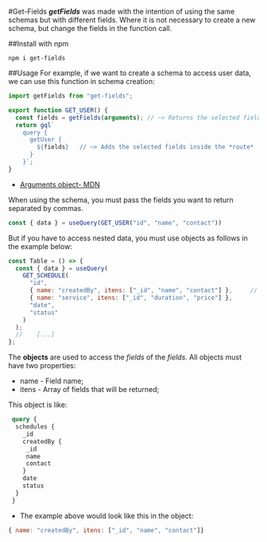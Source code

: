 #Get-Fields
_**getFields**_ was made with the intention of using the same schemas but with different fields. Where it is not necessary to create a new schema, but change the fields in the function call. 

##Install with npm
```shell
npm i get-fields
```

##Usage
For example, if we want to create a schema to access user data, we can use this function in schema creation:

```javascript
import getFields from "get-fields";

export function GET_USER() {
  const fields = getFields(arguments); // ~> Returns the selected fields
  return gql`
    query {
      getUser {
        ${fields}	// ~> Adds the selected fields inside the *route*
      }
    }`;
}
```
-  [Arguments object- MDN](https://developer.mozilla.org/pt-BR/docs/Web/JavaScript/Reference/Functions/arguments)

When using the schema, you must pass the fields you want to return separated by commas.
```javascript
const { data } = useQuery(GET_USER("id", "name", "contact"))
```

But if you have to access nested data, you must use objects as follows in the example below:


```javascript
const Table = () => {
  const { data } = useQuery(
    GET_SCHEDULE(
      "id",
      { name: "createdBy", itens: ["_id", "name", "contact"] }, 	// object usage
	  { name: "service", itens: ["_id", "duration", "price"] },
      "date",
      "status"
    )
  );
  //	[...]
};
```

The **objects** are used to access the _fields_ of the _fields_.
All objects must have two properties:

- name - Field name;
- itens - Array of fields that will be returned;

This object is like:

```graphql
 query {
  schedules {
    _id
    createdBy {
     _id
     name
     contact
    }
    date
    status
  }
 }
```

- The example above would look like this in the object:

```javascript
{ name: "createdBy", itens: ["_id", "name", "contact"]}
```
